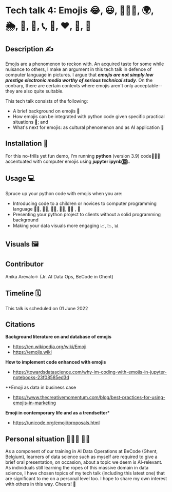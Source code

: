 # Tech talk 4: Emojis 😂, 😃, 🧘🏻‍♂️, 🌍, 🌦️, 🍞, 🚗, 📞, 🎉, ❤️, 🍆, 🏁


## Description ✍️ 
Emojis are a phenomenon to reckon with. An acquired taste for some while nuisance to others, I make an argument in this tech talk in defence of computer language in pictures. I argue that ***emojis are not simply low prestige electronic media worthy of serious technical study***. On the contrary, there are certain contexts where emojis aren't only acceptable--they are also quite suitable. 

This tech talk consists of the following:
- A brief background on emojis 📖
- How emojis can be integrated with python code given specific practical situations 🤔; and   
- What's next for emojis: as cultural phenomenon and as AI application 🔮

## Installation 🔌
For this no-frills yet fun demo, I'm running **python** (version 3.9) code🐍👩‍💻  accentuated with computer emojis using **jupyter ipynb🔟.**. 

## Usage 💻 
Spruce up your python code with emojis when you are:
- Introducing code to a children or novices to computer programming language 🧒🏻, 🧒🏼, 🧒🏽, 🧒🏾, 🧒🏿 , 🧒
- Presenting your python project to clients without a solid programming background 
- Making your data visuals more engaging 📈, 📉, 📊


## Visuals 🖼️


## Contributor
Anika Arevalo⚛️ (Jr. AI Data Ops, BeCode in Ghent)

## Timeline 🗓
This talk is scheduled on 01 June 2022 

## Citations
**Background literature on and database of emojis**
- https://en.wikipedia.org/wiki/Emoji
- https://emojis.wiki

**How to implement code enhanced with emojis**
- https://towardsdatascience.com/why-im-coding-with-emojis-in-jupyter-notebooks-23f08585ed3d

**Emoji as data in business case
- https://www.thecreativemomentum.com/blog/best-practices-for-using-emojis-in-marketing

**Emoji in contemporary life and as a trendsetter***
- https://unicode.org/emoji/proposals.html

## Personal situation 👩🏻‍🏫 👨‍🏫
As a component of our training in AI Data Operations at BeCode (Ghent, Belgium), learners of data science such as myself are required to give a brief oral presentation, on occasion, about a topic we deem is AI-relevant. As individuals still learning the ropes of this massive domain in data science, I have chosen topics of my tech talk (including this latest one) that are significant to me on a personal level too. I hope to share my own interest with others in this way. Cheers! 🥂
